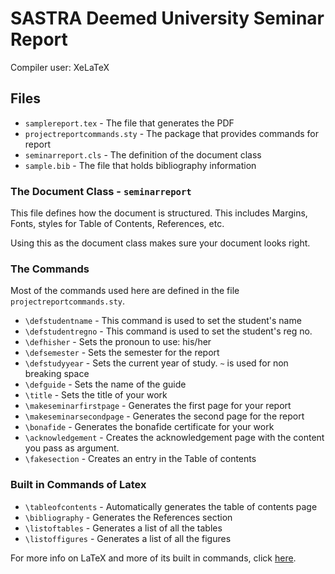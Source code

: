 # SASTRA Deemed University Seminar Report

Compiler user: XeLaTeX

## Files
* `samplereport.tex` - The file that generates the PDF
* `projectreportcommands.sty` - The package that provides commands for report
* `seminarreport.cls` - The definition of the document class
* `sample.bib` - The file that holds bibliography information

### The Document Class - `seminarreport`
This file defines how the document is structured. This includes Margins, Fonts, styles for Table of Contents, References, etc.

Using this as the document class makes sure your document looks right.

### The Commands
Most of the commands used here are defined in the file `projectreportcommands.sty`.

* `\defstudentname` - This command is used to set the student's name
* `\defstudentregno` - This command is used to set the student's reg no.
* `\defhisher`  - Sets the pronoun to use: his/her
* `\defsemester` - Sets the semester for the report
* `\defstudyyear` - Sets the current year of study. `~` is used for non breaking space
* `\defguide` - Sets the name of the guide
* `\title` - Sets the title of your work
* `\makeseminarfirstpage` - Generates the first page for your report
* `\makeseminarsecondpage` - Generates the second page for the report
* `\bonafide` - Generates the bonafide certificate for your work
* `\acknowledgement` - Creates the acknowledgement page with the content you pass as argument.
* `\fakesection` - Creates an entry in the Table of contents

### Built in Commands of Latex
* `\tableofcontents` - Automatically generates the table of contents page
* `\bibliography` - Generates the References section
* `\listoftables` - Generates a list of all the tables
* `\listoffigures` - Generates a list of all the figures


For more info on LaTeX and more of its built in commands, click [here](https://www.overleaf.com/learn/latex/Learn_LaTeX_in_30_minutes).
